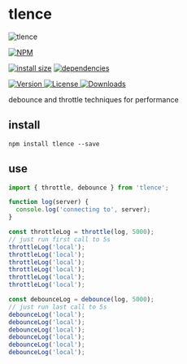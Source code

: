 # tlence

![tlence](http://itten.ir/file/tlence-logo.png)

[![NPM](https://nodei.co/npm/tlence.png)](https://nodei.co/npm/tlence/)

[![install size](https://packagephobia.now.sh/badge?p=tlence)](https://packagephobia.now.sh/result?p=tlence) [![dependencies](https://david-dm.org/uxitten/tlence.svg)](https://david-dm.org/uxitten/tlence.svg)


<a href="https://www.npmjs.com/package/tlence">
  <img src="https://img.shields.io/npm/v/tlence.svg" alt="Version">
</a>

<a href="https://www.npmjs.com/package/tlence">
  <img src="https://img.shields.io/npm/l/tlence.svg" alt="License">
</a>

<a href="https://www.npmjs.com/package/tlence">
  <img src="https://img.shields.io/npm/dm/tlence.svg" alt="Downloads">
</a>

debounce and throttle techniques for performance

## install
```npm
npm install tlence --save
```

## use
```javascript
import { throttle, debounce } from 'tlence';

function log(server) {
  console.log('connecting to', server);
}

const throttleLog = throttle(log, 5000);
// just run first call to 5s
throttleLog('local');
throttleLog('local');
throttleLog('local');
throttleLog('local');
throttleLog('local');
throttleLog('local');

const debounceLog = debounce(log, 5000);
// just run last call to 5s
debounceLog('local');
debounceLog('local');
debounceLog('local');
debounceLog('local');
debounceLog('local');
debounceLog('local');
```